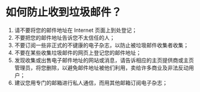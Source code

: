 # 如何防止收到垃圾邮件？

1. 请不要将您的邮件地址在 Internet 页面上到处登记；
2. 不要把您的邮件地址告诉您不太信任的人；
3. 不要订阅一些非正式的不键康的电子杂志，以防止被垃圾邮件收集者收集；
4. 不要在某些收集垃圾邮件的网页上登记您的邮件地址；
5. 发现收集或出售电子邮件地址的网站或消息，请告诉相应的主页提供商或主页管理员，将您删除，以避免邮件地址被他们利用，卖给许多商业及非法反动用户；
6. 建议您用专门的邮箱进行私人通信，而用其他邮箱订阅电子杂志；
